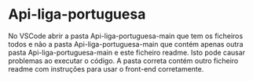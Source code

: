 # Api-liga-portuguesa

No VSCode abrir a pasta Api-liga-portuguesa-main que tem os ficheiros todos e não a pasta Api-liga-portuguesa-main que contém apenas outra pasta Api-liga-portuguesa-main e este ficheiro readme. Isto pode causar problemas ao executar o código.
A pasta correta contém outro ficheiro readme com instruções para usar o front-end corretamente.
